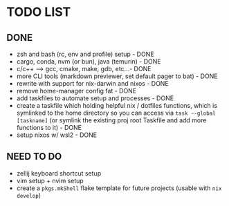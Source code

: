 # TODO LIST

## DONE
- zsh and bash (rc, env and profile) setup - DONE
- cargo, conda, nvm (or bun), java (temurin) - DONE
- c/c++ --> gcc, cmake, make, gdb, etc...- DONE
- more CLI tools (markdown previewer, set default pager to bat) - DONE
- rewrite with support for nix-darwin and nixos - DONE
- remove home-manager config fat - DONE
- add taskfiles to automate setup and processes - DONE
- create a taskfile which holding helpful nix / dotfiles functions, which is symlinked to the home directory so you can access via `task --global [taskname]` (or symlink the existing proj root Taskfile and add more functions to it) - DONE
- setup nixos w/ wsl2 - DONE

## NEED TO DO
- zellij keyboard shortcut setup
- vim setup + nvim setup
- create a `pkgs.mkShell` flake template for future projects (usable with `nix develop`)
